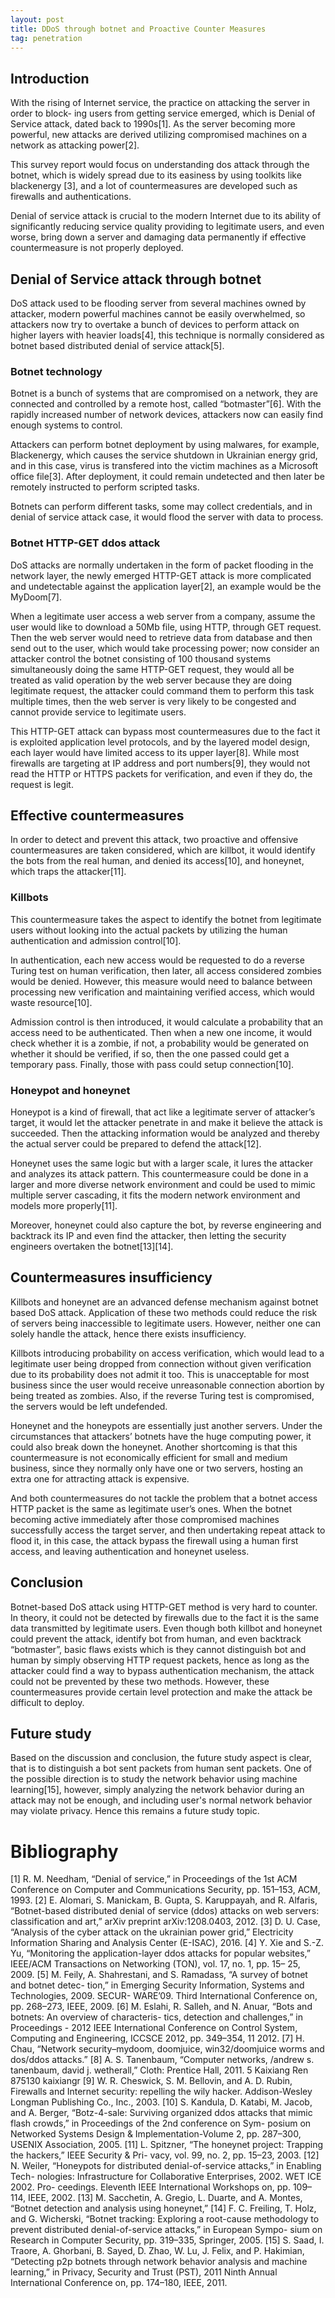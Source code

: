 ```yaml
---
layout: post
title: DDoS through botnet and Proactive Counter Measures
tag: penetration
---
```


## Introduction

With the rising of Internet service, the practice on attacking the server in order to block- ing users from getting service emerged, which is Denial of Service attack, dated back to 1990s[1]. As the server becoming more powerful, new attacks are derived utilizing compromised machines on a network as attacking power[2].

This survey report would focus on understanding dos attack through the botnet, which is widely spread due to its easiness by using toolkits like blackenergy [3], and a lot of countermeasures are developed such as firewalls and authentications.

Denial of service attack is crucial to the modern Internet due to its ability of significantly reducing service quality providing to legitimate users, and even worse, bring down a server and damaging data permanently if effective countermeasure is not properly deployed.

## Denial of Service attack through botnet

DoS attack used to be flooding server from several machines owned by attacker, modern powerful machines cannot be easily overwhelmed, so attackers now try to overtake a bunch of devices to perform attack on higher layers with heavier loads[4], this technique is normally considered as botnet based distributed denial of service attack[5].

### Botnet technology
Botnet is a bunch of systems that are compromised on a network, they are connected and controlled by a remote host, called “botmaster”[6]. With the rapidly increased number of network devices, attackers now can easily find enough systems to control.

Attackers can perform botnet deployment by using malwares, for example, Blackenergy, which causes the service shutdown in Ukrainian energy grid, and in this case, virus is transfered into the victim machines as a Microsoft office file[3]. After deployment, it could remain undetected and then later be remotely instructed to perform scripted tasks. 

Botnets can perform different tasks, some may collect credentials, and in denial of service attack case, it would flood the server with data to process.

### Botnet HTTP-GET ddos attack

DoS attacks are normally undertaken in the form of packet flooding in the network layer, the newly emerged HTTP-GET attack is more complicated and undetectable against the application layer[2], an example would be the MyDoom[7].

When a legitimate user access a web server from a company, assume the user would like to download a 50Mb file, using HTTP, through GET request. Then the web server would need to retrieve data from database and then send out to the user, which would take processing power; now consider an attacker control the botnet consisting of 100 thousand systems simultaneously doing the same HTTP-GET request, they would all be treated as valid operation by the web server because they are doing legitimate request, the attacker could command them to perform this task multiple times, then the web server is very likely to be congested and cannot provide service to legitimate users.

This HTTP-GET attack can bypass most countermeasures due to the fact it is exploited application level protocols, and by the layered model design, each layer would have limited access to its upper layer[8]. While most firewalls are targeting at IP address and port numbers[9], they would not read the HTTP or HTTPS packets for verification, and even if they do, the request is legit.

## Effective countermeasures

In order to detect and prevent this attack, two proactive and offensive countermeasures are taken considered, which are killbot, it would identify the bots from the real human, and denied its access[10], and honeynet, which traps the attacker[11].

### Killbots

This countermeasure takes the aspect to identify the botnet from legitimate users without looking into the actual packets by utilizing the human authentication and admission control[10].

In authentication, each new access would be requested to do a reverse Turing test on
human verification, then later, all access considered zombies would be denied. However, this measure would need to balance between processing new verification and maintaining verified access, which would waste resource[10].

Admission control is then introduced, it would calculate a probability that an access need to be authenticated. Then when a new one income, it would check whether it is a zombie, if not, a probability would be generated on whether it should be verified, if so, then the one passed could get a temporary pass. Finally, those with pass could setup connection[10].

### Honeypot and honeynet

Honeypot is a kind of firewall, that act like a legitimate server of attacker’s target, it would let the attacker penetrate in and make it believe the attack is succeeded. Then the attacking information would be analyzed and thereby the actual server could be prepared to defend the attack[12].

Honeynet uses the same logic but with a larger scale, it lures the attacker and analyzes its attack pattern. This countermeasure could be done in a larger and more diverse network environment and could be used to mimic multiple server cascading, it fits the modern network environment and models more properly[11].

Moreover, honeynet could also capture the bot, by reverse engineering and backtrack its IP and even find the attacker, then letting the security engineers overtaken the botnet[13][14].

## Countermeasures insufficiency

Killbots and honeynet are an advanced defense mechanism against botnet based DoS attack. Application of these two methods could reduce the risk of servers being inaccessible to legitimate users. However, neither one can solely handle the attack, hence there exists insufficiency.

Killbots introducing probability on access verification, which would lead to a legitimate user being dropped from connection without given verification due to its probability does not admit it too. This is unacceptable for most business since the user would receive unreasonable connection abortion by being treated as zombies. Also, if the reverse Turing test is compromised, the servers would be left undefended.

Honeynet and the honeypots are essentially just another servers. Under the circumstances that attackers’ botnets have the huge computing power, it could also break down the honeynet. Another shortcoming is that this countermeasure is not economically efficient for small and medium business, since they normally only have one or two servers, hosting an extra one for attracting attack is expensive.

And both countermeasures do not tackle the problem that a botnet access HTTP packet is the same as legitimate user’s ones. When the botnet becoming active immediately after those compromised machines successfully access the target server, and then undertaking repeat attack to flood it, in this case, the attack bypass the firewall using a human first access, and leaving authentication and honeynet useless.

## Conclusion

Botnet-based DoS attack using HTTP-GET method is very hard to counter. In theory, it could not be detected by firewalls due to the fact it is the same data transmitted by legitimate users. Even though both killbot and honeynet could prevent the attack, identify bot from human, and even backtrack “botmaster”, basic flaws exists which is they cannot distinguish bot and human by simply observing HTTP request packets, hence as long as the attacker could find a way to bypass authentication mechanism, the attack could not be prevented by these two methods. However, these countermeasures provide certain level protection and make the attack be difficult to deploy.

## Future study

Based on the discussion and conclusion, the future study aspect is clear, that is to distinguish a bot sent packets from human sent packets. One of the possible direction is to study the network behavior using machine learning[15], however, simply analyzing the network behavior during an attack may not be enough, and including user's normal network behavior may violate privacy. Hence this remains a future study topic.

# Bibliography

[1] R. M. Needham, “Denial of service,” in Proceedings of the 1st ACM Conference on Computer and Communications Security, pp. 151–153, ACM, 1993.
[2] E. Alomari, S. Manickam, B. Gupta, S. Karuppayah, and R. Alfaris, “Botnet-based distributed denial of service (ddos) attacks on web servers: classification and art,” arXiv preprint arXiv:1208.0403, 2012.
[3] D. U. Case, “Analysis of the cyber attack on the ukrainian power grid,” Electricity Information Sharing and Analysis Center (E-ISAC), 2016.
[4] Y. Xie and S.-Z. Yu, “Monitoring the application-layer ddos attacks for popular websites,” IEEE/ACM Transactions on Networking (TON), vol. 17, no. 1, pp. 15– 25, 2009.
[5] M. Feily, A. Shahrestani, and S. Ramadass, “A survey of botnet and botnet detec- tion,” in Emerging Security Information, Systems and Technologies, 2009. SECUR- WARE’09. Third International Conference on, pp. 268–273, IEEE, 2009.
[6] M. Eslahi, R. Salleh, and N. Anuar, “Bots and botnets: An overview of characteris- tics, detection and challenges,” in Proceedings - 2012 IEEE International Conference on Control System, Computing and Engineering, ICCSCE 2012, pp. 349–354, 11 2012.
[7] H. Chau, “Network security–mydoom, doomjuice, win32/doomjuice worms and dos/ddos attacks.”
[8] A. S. Tanenbaum, “Computer networks, /andrew s. tanenbaum, david j. wetherall,” Cloth: Prentice Hall, 2011.
5
Kaixiang Ren 875130 kaixiangr
[9] W. R. Cheswick, S. M. Bellovin, and A. D. Rubin, Firewalls and Internet security:
repelling the wily hacker. Addison-Wesley Longman Publishing Co., Inc., 2003.
[10] S. Kandula, D. Katabi, M. Jacob, and A. Berger, “Botz-4-sale: Surviving organized ddos attacks that mimic flash crowds,” in Proceedings of the 2nd conference on Sym- posium on Networked Systems Design & Implementation-Volume 2, pp. 287–300, USENIX Association, 2005.
[11] L. Spitzner, “The honeynet project: Trapping the hackers,” IEEE Security & Pri- vacy, vol. 99, no. 2, pp. 15–23, 2003.
[12] N. Weiler, “Honeypots for distributed denial-of-service attacks,” in Enabling Tech- nologies: Infrastructure for Collaborative Enterprises, 2002. WET ICE 2002. Pro- ceedings. Eleventh IEEE International Workshops on, pp. 109–114, IEEE, 2002.
[13] M. Sacchetin, A. Gregio, L. Duarte, and A. Montes, “Botnet detection and analysis using honeynet,”
[14] F. C. Freiling, T. Holz, and G. Wicherski, “Botnet tracking: Exploring a root-cause methodology to prevent distributed denial-of-service attacks,” in European Sympo- sium on Research in Computer Security, pp. 319–335, Springer, 2005.
[15] S. Saad, I. Traore, A. Ghorbani, B. Sayed, D. Zhao, W. Lu, J. Felix, and P. Hakimian, “Detecting p2p botnets through network behavior analysis and machine learning,” in Privacy, Security and Trust (PST), 2011 Ninth Annual International Conference on, pp. 174–180, IEEE, 2011.